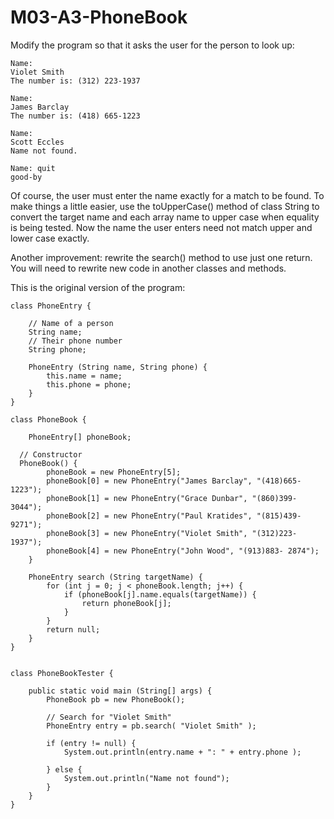 # M03-A3-PhoneBook

Modify the program so that it asks the user for the person to look up:

```
Name: 
Violet Smith
The number is: (312) 223-1937 

Name:
James Barclay
The number is: (418) 665-1223 

Name: 
Scott Eccles
Name not found.

Name: quit
good-by
```

Of course, the user must enter the name exactly for a match to be found. To make things a little easier, use the toUpperCase() method of class String to convert the target name and each array name to upper case when equality is being tested. Now the name the user enters need not match upper and lower case exactly.

Another improvement: rewrite the search() method to use just one return. You will need to rewrite new code in another classes and methods.

This is the original version of the program:

```
class PhoneEntry {

	// Name of a person
	String name;
	// Their phone number
	String phone;

	PhoneEntry (String name, String phone) { 
		this.name = name;
		this.phone = phone; 
	}
}

class PhoneBook { 

	PhoneEntry[] phoneBook;

  // Constructor
  PhoneBook() {
		phoneBook = new PhoneEntry[5];
		phoneBook[0] = new PhoneEntry("James Barclay", "(418)665- 1223");
		phoneBook[1] = new PhoneEntry("Grace Dunbar", "(860)399- 3044");
		phoneBook[2] = new PhoneEntry("Paul Kratides", "(815)439- 9271");
		phoneBook[3] = new PhoneEntry("Violet Smith", "(312)223- 1937");
		phoneBook[4] = new PhoneEntry("John Wood", "(913)883- 2874");
	}

	PhoneEntry search (String targetName) {
		for (int j = 0; j < phoneBook.length; j++) {
			if (phoneBook[j].name.equals(targetName)) {
				return phoneBook[j];
			}
		}
		return null;
	}
}


class PhoneBookTester {

	public static void main (String[] args) {
		PhoneBook pb = new PhoneBook();

		// Search for "Violet Smith"
		PhoneEntry entry = pb.search( "Violet Smith" );

		if (entry != null) {
			System.out.println(entry.name + ": " + entry.phone );

		} else {
			System.out.println("Name not found"); 
		}
	} 
}
```